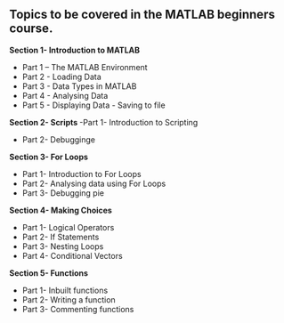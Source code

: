  <h2> Topics to be covered in the MATLAB beginners course. </h2>

<b> Section 1- Introduction to MATLAB </b>
- Part 1 – The MATLAB Environment 
- Part 2 - Loading Data 
- Part 3 - Data Types in MATLAB 
- Part 4 - Analysing Data 
- Part 5 - Displaying Data - Saving to file

<b> Section 2- Scripts </b>
-Part 1- Introduction to Scripting
- Part 2- Debugginge

<b> Section 3- For Loops </b>
- Part 1- Introduction to For Loops
- Part 2- Analysing data using For Loops
- Part 3- Debugging pie

<b> Section 4- Making Choices </b>
- Part 1- Logical Operators
- Part 2- If Statements
- Part 3- Nesting Loops
- Part 4- Conditional Vectors

<b> Section 5- Functions </b>
- Part 1- Inbuilt functions
- Part 2- Writing a function
- Part 3- Commenting functions
